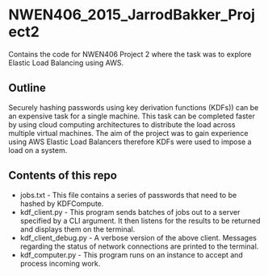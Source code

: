 # NWEN406_2015_JarrodBakker_Project2
Contains the code for NWEN406 Project 2 where the task was to explore Elastic Load Balancing using AWS.

## Outline
Securely hashing passwords using key derivation functions (KDFs)) can be an expensive task for a single machine. This task can be completed faster by using cloud computing architectures to distribute the load across multiple virtual machines. The aim of the project was to gain experience using AWS Elastic Load Balancers therefore KDFs were used to impose a load on a system.

## Contents of this repo
- jobs.txt - This file contains a series of passwords that need to be hashed by KDFCompute.
- kdf_client.py - This program sends batches of jobs out to a server specified by a CLI argument. It then listens for the results to be returned and displays them on the terminal.
- kdf_client_debug.py - A verbose version of the above client. Messages regarding the status of network connections are printed to the terminal.
- kdf_computer.py - This program runs on an instance to accept and process incoming work.
